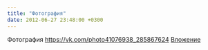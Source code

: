 ```yaml
---
title: "Фотография"
date: 2012-06-27 23:48:00 +0300
---
```


Фотография
<a class="vk-attach" href="https://vk.com/photo41076938_285867624">https://vk.com/photo41076938_285867624</a>
<a class="vk-attach" href="https://vk.com/photo41076938_285867624">Вложение</a>

